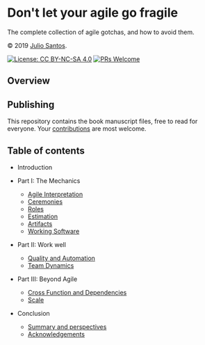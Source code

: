 # Don't let your agile go fragile

The complete collection of agile gotchas, and how to avoid them.

© 2019 [Julio Santos](http://github.com/julio).

[![License: CC BY-NC-SA 4.0](https://img.shields.io/badge/License-CC%20BY--NC--SA%204.0-blue.svg)](LICENSE)
[![PRs Welcome](https://img.shields.io/badge/PRs-welcome-brightgreen.svg)](CONTRIBUTING.md)

## Overview


## Publishing

This repository contains the book manuscript files, free to read for everyone. Your [contributions](CONTRIBUTING.md) are most welcome.

## Table of contents

* Introduction

* Part I: The Mechanics
  * [Agile Interpretation](manuscript/chapter01.md)
  * [Ceremonies](manuscript/chapter02.md)
  * [Roles](manuscript/chapter03.md)
  * [Estimation](manuscript/chapter04.md)
  * [Artifacts](manuscript/chapter05.md)
  * [Working Software](manuscript/chapter06.md)
* Part II: Work well
  * [Quality and Automation](manuscript/chapter07.md)
  * [Team Dynamics](manuscript/chapter08.md)
* Part III: Beyond Agile
  * [Cross Function and Dependencies](manuscript/chapter09.md)
  * [Scale](manuscript/chapter10.md)
* Conclusion
  * [Summary and perspectives](manuscript/concl01.md)
  * [Acknowledgements](manuscript/concl02.md)
